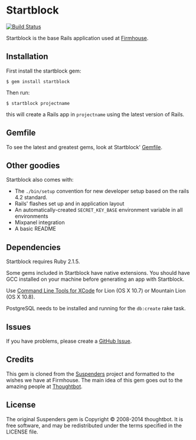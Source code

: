 # Startblock

[![Build Status](https://travis-ci.org/firmhouse/Startblock.svg)](https://travis-ci.org/firmhouse/Startblock)

Startblock is the base Rails application used at
[Firmhouse](http://firmhouse.com).

## Installation

First install the startblock gem:

    $ gem install startblock

Then run:

    $ startblock projectname

this will create a Rails app in `projectname` using the latest version of Rails.

## Gemfile

To see the latest and greatest gems, look at Startblock' [Gemfile](templates/Gemfile.erb).

## Other goodies

Startblock also comes with:

* The `./bin/setup` convention for new developer setup based on the
  rails 4.2 standard.
* Rails' flashes set up and in application layout
* An automatically-created `SECRET_KEY_BASE` environment variable in all
  environments
* Mixpanel integration
* A basic README

## Dependencies

Startblock requires Ruby 2.1.5.

Some gems included in Startblock have native extensions. You should have GCC
installed on your machine before generating an app with Startblock.

Use [Command Line Tools for XCode](https://developer.apple.com/downloads/index.action)
for Lion (OS X 10.7) or Mountain Lion (OS X 10.8).

PostgreSQL needs to be installed and running for the `db:create` rake task.

## Issues

If you have problems, please create a
[GitHub Issue](https://github.com/firmhouse/startblock/issues).

## Credits

This gem is cloned from the [Suspenders][suspenders] project and formatted to
the wishes we have at Firmhouse. The main idea of this gem goes out to the amazing people at
[Thoughtbot][thoughtbot].

[thoughtbot]: http://thoughtbot.com
[suspenders]: http://github.com/thoughtbot/suspenders


## License

The original Suspenders gem is Copyright © 2008-2014 thoughtbot. It is free software, and may be
redistributed under the terms specified in the LICENSE file.
